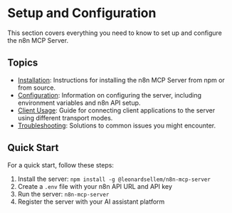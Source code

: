# Setup and Configuration

This section covers everything you need to know to set up and configure the n8n MCP Server.

## Topics

- [Installation](./installation.md): Instructions for installing the n8n MCP Server from npm or from source.
- [Configuration](./configuration.md): Information on configuring the server, including environment variables and n8n API setup.
- [Client Usage](./client-usage.md): Guide for connecting client applications to the server using different transport modes.
- [Troubleshooting](./troubleshooting.md): Solutions to common issues you might encounter.

## Quick Start

For a quick start, follow these steps:

1. Install the server: `npm install -g @leonardsellem/n8n-mcp-server`
2. Create a `.env` file with your n8n API URL and API key
3. Run the server: `n8n-mcp-server`
4. Register the server with your AI assistant platform

